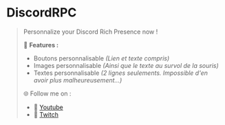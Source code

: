 # DiscordRPC
> Personnalize your Discord Rich Presence now !
> 
> 🧾 **Features :**
> - Boutons personnalisable _(Lien et texte compris)_
> - Images personnalisable _(Ainsi que le texte au survol de la souris)_
> - Textes personnalisable _(2 lignes seulements. Impossible d'en avoir plus malheureusement...)_
> 
> 🌐 Follow me on :
> - 🎥 [Youtube](https://youtube.com/c/Zeynix)
> - 🔴 [Twitch](https://twitch.tv/ZeynixTV)
